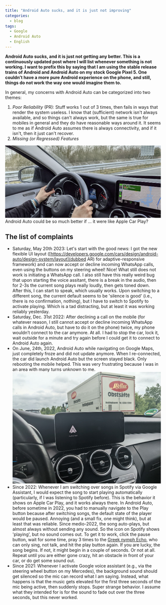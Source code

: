 ```yaml
---
title: "Android Auto sucks, and it is just not improving"
categories:
  - blog
tags:
  - Google
  - Android Auto
  - English
---
```


**Android Auto sucks, and it is just not getting any better. 
This is a continuously updated post where I will list whenever something is not working. 
I want to prefix this by saying that I am using the stable release trains of Android and Android Auto on my stock Google Pixel 5. 
One couldn’t have a more pure Android experience on the phone, and still, things do not work the way one would imagine them to.**

In general, my concerns with Android Auto can be categorized into two themes:
1. *Poor Reliability* (PR): Stuff works 1 out of 3 times, then fails in ways that render the system useless. I know that (sufficient) network isn't always available,
and so things can't always work, but the same is true for mobiles in general and they do have reasonable ways around it.
It seems to me as if Android Auto assumes there is always connectivity, and if it isn't, then it just can't recover.
2. *Missing (or Regressed) Features* 

![Android Auto could be so much better if ... it were like Apple Car Play?](/assets/posts/carplay_at_work.png)
Android Auto could be so much better if ... it were like Apple Car Play?

## The list of complaints
- Saturday, May 20th 2023: Let's start with the good news: I got the new flexible UI layout ([https://developers.google.com/cars/design/android-auto/design-system/layout](dubbed AR) for adaptive-responsive framework) and can now accept or decline incoming WhatsApp calls, even using the buttons on my steering wheel! Nice! What still does not work is initiating a WhatsApp call. I also still have this really weird bug that upon starting the voice assitant, there is a break in the audio, then for 2-3s the current song plays really loudly, then gets toned down. After this, I can start to speak, which usually works. Upon switching to a different song, the current default seems to be 'silence is good' (i.e., there is no confirmation, nothing), but I have to switch to Spotify to activate playing. Which is a tad distracting, but at least it was working reliably yesterday.
- Saturday, Dec. 31st 2022: After declining a call on the mobile (for whatever reason, I still cannot accept or decline incoming WhatsApp calls in Android Auto, but have to do it on the phone) twice, my phone wouldn’t connect to the car anymore. At all. I had to stop the car, lock it, wait outside for a minute and try again before I could get it to connect to Android Auto again.
- On June, 24th, 2022, Android Auto while navigating on Google Maps, just completely froze and did not update anymore. When I re-connected, the car did launch Android Auto but the screen stayed black. Only rebooting the mobile helped. This was very frustrating because I was in an area with many turns unknown to me.
![Android Auto black.](/assets/posts/black_android_auto.jpg)
- Since 2022: Whenever I am switching over songs in Spotify via Google Assistant, I would expect the song to start playing automatically (particularly, if I was listening to Spotify before). This is the behavior it shows on Apple Car Play, and it works always there. In Android Auto, before sometime in 2022, you had to manually navigate to the Play button because after switching songs, the default state of the player would be paused. Annoying (and a
small fix, one might think), but at least that was reliable. Since medio-2022, the song auto-plays, but almost always without sending any sound. So the icon
on Spotify shows 'playing', but no sound comes out. 
To get it to work, click the pause button, wait for some time, pray 3 times to the [Greek nymph Echo](https://www.britannica.com/topic/Echo-Greek-mythology), who can only sing, not talk, and hit the play button again. If you are lucky, the song begins. If not, it might begin in a couple of seconds. Or not at all. Repeat until you are either gone crazy, hit an obstacle in front of your car, or do get some sound out.
- Since 2021: Whenever I activate Google voice assistant (e.g., via the steering wheel button on my Mercedes), the background sound should get silenced so the mic can record what I am saying. Instead, what happens is that the music gets elevated for the first three seconds of the mic being active, then suddenly stops. Super strange behavior. I assume what they intended for is for the sound to fade out over the three seconds, but this never worked.
